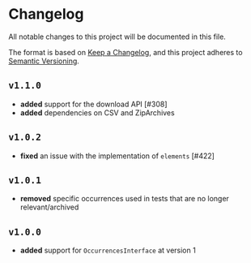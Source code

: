 # Changelog

All notable changes to this project will be documented in this file.

The format is based on [Keep a Changelog](https://keepachangelog.com/en/1.1.0/),
and this project adheres to [Semantic Versioning](https://semver.org/spec/v2.0.0.html).

## `v1.1.0`

- **added** support for the download API [#308]
- **added** dependencies on CSV and ZipArchives

## `v1.0.2`

- **fixed** an issue with the implementation of `elements` [#422]

## `v1.0.1`

- **removed** specific occurrences used in tests that are no longer relevant/archived

## `v1.0.0`

- **added** support for `OccurrencesInterface` at version 1

